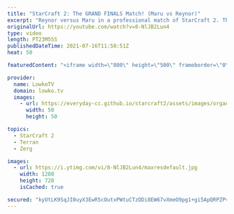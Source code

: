 ```yaml
---
title: "StarCraft 2: The GRAND FINALS Match! (Maru vs Reynor)"
excerpt: "Reynor versus Maru in a professional match of StarCraft 2. This is the final game of the Dreamhack StarCraft 2 Masters 2021 Summer Season Finals, the final match of the grand finals of that tournament. In this game Maru decides to play Terran Mech, which is very uncommon. Reynor plays hyper aggressively"
originalUrl: https://youtube.com/watch?v=8-NlJB2Lun4
type: video
length: PT23M55S
publishedDateTime: 2021-07-16T11:58:51Z
heat: 50

featuredContent: "<iframe width=\"800\" height=\"500\" frameborder=\"0\" src=\"https://www.youtube.com/embed/8-NlJB2Lun4\" allow=\"accelerometer; autoplay; encrypted-media; gyroscope; picture-in-picture\" allowfullscreen></iframe>"

provider:
  name: LowkoTV
  domain: lowko.tv
  images:
    - url: https://everyday-cc.github.io/starcraft2/assets/images/organizations/lowko.tv-50x50.jpg
      width: 50
      height: 50

topics:
  - StarCraft 2
  - Terran
  - Zerg

images:
  - url: https://i.ytimg.com/vi/8-NlJB2Lun4/maxresdefault.jpg
    width: 1280
    height: 720
    isCached: true

secured: "kyUtLK9SqJI0uyX3EwR5cOutxPWtuCTzDDi8EW67vXmeO9pg1+gi5ApQRPZPvESd5S5jtvxqw4vSHisCilF+UI0D52BSHuX4QqNsulnf9TZkEXXz5Pbi94Ojx5qnnSOElI8lybRJzn610ksIDra/1Y+h1dJ3voABTRenjMpil718fdWpCvdDkaZmT1sdrULvKNzwNyAR/3LS8kM0RpCxSdzvr8e0yN27l/O5ogOMpry6N91YeANyzY2FsfWwzEYyMcslpipT/+RFcGyXDT+BzTcsrr8UZVXE23tuLsp1MYs53YDi9ZYEL+1wH6kIVbhVNGVfR/iPawuJ6ffWiFZmcDiSKTysjBdgJBq9inGiyivLuDDLFMNuK5tmhjzx4Em54YZoWx+MXuNZ7OOa2FX8NZpLCDIUymkKkE+ba5VmyN5gIWg7ofa0415/vG3NPSy2;azYf0gspU6D4ScuzXcgQVQ=="
---
```


